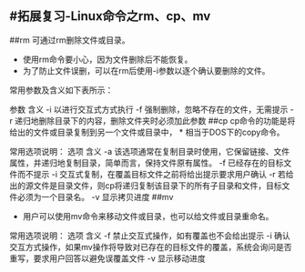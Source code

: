 #拓展复习-Linux命令之rm、cp、mv
---
##rm
可通过rm删除文件或目录。
* 使用rm命令要小心，因为文件删除后不能恢复。
* 为了防止文件误删，可以在rm后使用-i参数以逐个确认要删除的文件。

常用参数及含义如下表所示：
<tr>
参数	含义
-i	以进行交互式方式执行
-f	强制删除，忽略不存在的文件，无需提示
-r	递归地删除目录下的内容，删除文件夹时必须加此参数
##cp
cp命令的功能是将给出的文件或目录复制到另一个文件或目录中，
* 相当于DOS下的copy命令。

常用选项说明：
选项	含义
-a	该选项通常在复制目录时使用，它保留链接、文件属性，并递归地复制目录，简单而言，保持文件原有属性。
-f	已经存在的目标文件而不提示
-i	交互式复制，在覆盖目标文件之前将给出提示要求用户确认
-r	若给出的源文件是目录文件，则cp将递归复制该目录下的所有子目录和文件，目标文件必须为一个目录名。
-v	显示拷贝进度
##mv
* 用户可以使用mv命令来移动文件或目录，也可以给文件或目录重命名。

常用选项说明：
选项	含义
-f	禁止交互式操作，如有覆盖也不会给出提示
-i	确认交互方式操作，如果mv操作将导致对已存在的目标文件的覆盖，系统会询问是否重写，要求用户回答以避免误覆盖文件
-v	显示移动进度
